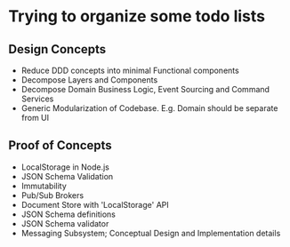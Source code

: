 # Trying to organize some todo lists

## Design Concepts

- Reduce DDD concepts into minimal Functional components 
- Decompose Layers and Components
- Decompose Domain Business Logic, Event Sourcing and  Command Services
- Generic Modularization of Codebase.  E.g. Domain should be separate from UI

## Proof of Concepts

- LocalStorage in Node.js
- JSON Schema Validation
- Immutability
- Pub/Sub Brokers
- Document Store with 'LocalStorage' API
- JSON Schema definitions
- JSON Schema validator
- Messaging Subsystem; Conceptual Design and Implementation details
